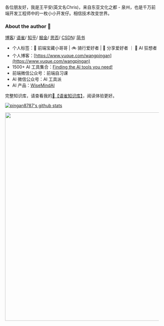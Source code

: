 各位朋友好，我是王平安(英文名Chris)，来自东亚文化之都 - 泉州，也是千万前端开发工程师中的一枚小小开发仔。相信技术改变世界。

### About the author 👋
[博客](https://www.yuque.com/wangpingan)/
[语雀](https://www.yuque.com/wangpingan/cute-frontend)/
[知乎](https://zhuanlan.zhihu.com/cute-javascript)/
[掘金](https://juejin.im/user/586fc337a22b9d0058807d53/posts)/
[思否](https://segmentfault.com/blog/pingan8787)/
[CSDN](https://blog.csdn.net/qq_36380426)/
[简书](https://www.jianshu.com/u/2ec5d94afd60)

* 个人标签：🌼 前端宝藏小哥哥 | 🚲 骑行爱好者 | 💐 分享爱好者 ｜ 🤖 AI 狂想者
* 个人博客：[https://www.yuque.com/wangpingan](https://www.yuque.com/wangpingan)
* 1500+ AI 工具集合：[Finding the AI tools you need!](https://github.com/pingan8787/awesome-ai-tools)
* 前端微信公众号：前端自习课
* AI 微信公众号：AI 工具派
* AI 产品：[WiseMindAI](https://wisemind-ai.com/)

完整知识库，请查看我的[💌【语雀知识库】](https://www.yuque.com/wangpingan)，阅读体验更好。

<a title="Hits" target="_blank" href="https://github.com/pingan8787/pingan878"></a>

[![pingan8787's github stats](https://github-readme-stats.vercel.app/api?username=pingan8787&show_icons=true)](https://github.com/pingan8787)
<!--
[![Top Langs](https://github-readme-stats.vercel.app/api/top-langs/?username=pingan8787)](https://github.com/pingan8787)
-->

<!--
**pingan8787/pingan8787** is a ✨ _special_ ✨ repository because its `README.md` (this file) appears on your GitHub profile.

Here are some ideas to get you started:

- 🔭 I’m currently working on ...
- 🌱 I’m currently learning ...
- 👯 I’m looking to collaborate on ...
- 🤔 I’m looking for help with ...
- 💬 Ask me about ...
- 📫 How to reach me: ...
- 😄 Pronouns: ...
- ⚡ Fun fact: ...
-->

<img src="https://images.pingan8787.com/image/share.gif" width="680px"/>
